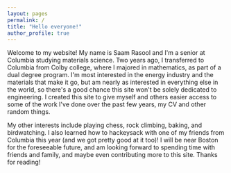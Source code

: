 ```yaml
---
layout: pages
permalink: /
title: "Hello everyone!"
author_profile: true
---
```


Welcome to my website! My name is Saam Rasool and I'm a senior at Columbia studying materials science. Two years ago, I transferred to Columbia from Colby college, where I majored in mathematics, as part of a dual degree program. I'm most interested in the energy industry and the materials that make it go, but am nearly as interested in everything else in the world, so there's a good chance this site won't be solely dedicated to engineering. I created this site to give myself and others easier access to some of the work I've done over the past few years, my CV and other random things.

My other interests include playing chess, rock climbing, baking, and birdwatching. I also learned how to hackeysack with one of my friends from Columbia this year (and we got pretty good at it too)! I will be near Boston for the foreseeable future, and am looking forward to spending time with friends and family, and maybe even contributing more to this site. Thanks for reading!

